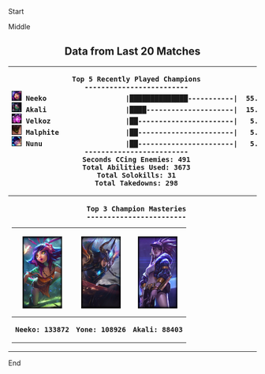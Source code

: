

Start



Middle

<!---LOL-STATS-START-HERE--->
<h2 align='center'> Data from Last 20 Matches </h2><table align='center'><tr></tr><tr><th><pre>Top 5 Recently Played Champions
-------------------------
<img src='readme-lol-items/Neeko.png' alt='drawing' width='20'/> Neeko                   |██████████████-----------|  55.00%
<img src='readme-lol-items/Akali.png' alt='drawing' width='20'/> Akali                   |████---------------------|  15.00%
<img src='readme-lol-items/Velkoz.png' alt='drawing' width='20'/> Velkoz                  |██-----------------------|   5.00%
<img src='readme-lol-items/Malphite.png' alt='drawing' width='20'/> Malphite                |██-----------------------|   5.00%
<img src='readme-lol-items/Nunu.png' alt='drawing' width='20'/> Nunu                    |██-----------------------|   5.00%
-------------------------
Seconds CCing Enemies: 491
Total Abilities Used: 3673
Total Solokills: 31
Total Takedowns: 298
</pre></th><th><pre>Last Played
-----------
<img align='center' src='readme-lol-items/Velkoz_0.png' alt='drawing' width='80'/>
</pre></th></tr>
<tr></tr>
<tr><th><pre>Top 3 Champion Masteries
------------------------</pre><table align='center'>
<tr></tr>
<tr>
<th><pre><img align='center' src='readme-lol-items/Neeko_0.png' alt='drawing' width='80'/></pre></th>
<th><pre><img align='center' src='readme-lol-items/Yone_19.png' alt='drawing' width='80'/></pre></th>
<th><pre><img align='center' src='readme-lol-items/Akali_9.png' alt='drawing' width='80'/></pre></th>
</tr>
<tr></tr>
<tr>
<th><pre>Neeko: 133872</pre></th><th><pre>Yone: 108926</pre></th><th><pre>Akali: 88403</pre></th></tr>
</table>
</th></tr></table>

<!---LOL-STATS-END-HERE--->






End





